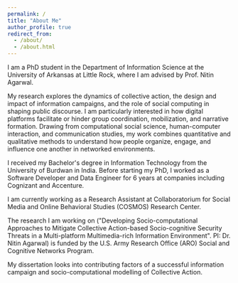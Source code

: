 ```yaml
---
permalink: /
title: "About Me"
author_profile: true
redirect_from: 
  - /about/
  - /about.html
---
```


I am a PhD student in the Department of Information Science at the University of Arkansas at Little Rock, where I am advised by Prof. Nitin Agarwal.

My research explores the dynamics of collective action, the design and impact of information campaigns, and the role of social computing in shaping public discourse. I am particularly interested in how digital platforms facilitate or hinder group coordination, mobilization, and narrative formation. Drawing from computational social science, human-computer interaction, and communication studies, my work combines quantitative and qualitative methods to understand how people organize, engage, and influence one another in networked environments.

I received my Bachelor's degree in Information Technology from the University of Burdwan in India. Before starting my PhD, I worked as a Software Developer and Data Engineer for 6 years at companies including Cognizant and Accenture.

I am currently working as a Research Assistant at Collaboratorium for Social Media and Online Behavioral Studies (COSMOS) Research Center.

The research I am working on ("Developing Socio-computational Approaches to Mitigate Collective Action-based Socio-cognitive Security Threats in a Multi-platform Multimedia-rich Information Environment". PI: Dr. Nitin Agarwal) is funded by the U.S. Army Research Office (ARO) Social and Cognitive Networks Program.

My dissertation looks into contributing factors of a successful information campaign and socio-computational modelling of Collective Action.
